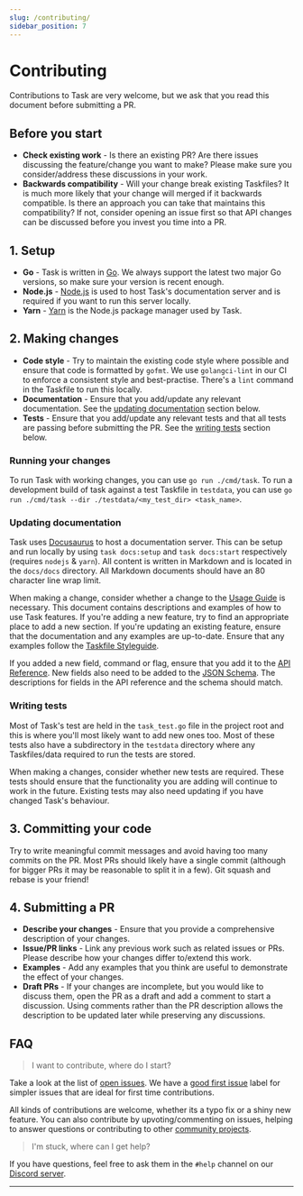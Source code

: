 ```yaml
---
slug: /contributing/
sidebar_position: 7
---
```


# Contributing

Contributions to Task are very welcome, but we ask that you read this document
before submitting a PR.

## Before you start

- **Check existing work** - Is there an existing PR? Are there issues discussing
the feature/change you want to make? Please make sure you consider/address these
discussions in your work.
- **Backwards compatibility** - Will your change break existing Taskfiles? It is
much more likely that your change will merged if it backwards compatible. Is
there an approach you can take that maintains this compatibility? If not,
consider opening an issue first so that API changes can be discussed before you
invest you time into a PR.

## 1. Setup

- **Go** - Task is written in [Go]. We always support the latest two major Go
  versions, so make sure your version is recent enough.
- **Node.js** - [Node.js] is used to host Task's documentation server and is
  required if you want to run this server locally.
- **Yarn** - [Yarn] is the Node.js package manager used by Task.

## 2. Making changes

- **Code style** - Try to maintain the existing code style where possible and
  ensure that code is formatted by `gofmt`. We use `golangci-lint` in our CI to
  enforce a consistent style and best-practise. There's a `lint` command in
  the Taskfile to run this locally.
- **Documentation** - Ensure that you add/update any relevant documentation. See
  the [updating documentation](#updating-documentation) section below.
- **Tests** - Ensure that you add/update any relevant tests and that all tests
  are passing before submitting the PR. See the [writing tests](#writing-tests)
  section below.

### Running your changes

To run Task with working changes, you can use `go run ./cmd/task`. To run a
development build of task against a test Taskfile in `testdata`, you can use `go
run ./cmd/task --dir ./testdata/<my_test_dir> <task_name>`.

### Updating documentation

Task uses [Docusaurus] to host a documentation server. This can be setup and run
locally by using `task docs:setup` and `task docs:start` respectively (requires
`nodejs` & `yarn`). All content is written in Markdown and is located in the
`docs/docs` directory. All Markdown documents should have an 80 character line
wrap limit.

When making a change, consider whether a change to the [Usage Guide](./usage.md)
is necessary. This document contains descriptions and examples of how to use
Task features. If you're adding a new feature, try to find an appropriate place
to add a new section. If you're updating an existing feature, ensure that the
documentation and any examples are up-to-date. Ensure that any examples follow
the [Taskfile Styleguide](./styleguide.md).

If you added a new field, command or flag, ensure that you add it to the [API
Reference](./api_reference.md). New fields also need to be added to the
[JSON Schema](../static/schema.json). The descriptions for fields in the API
reference and the schema should match.

### Writing tests

Most of Task's test are held in the `task_test.go` file in the project root and
this is where you'll most likely want to add new ones too. Most of these tests
also have a subdirectory in the `testdata` directory where any Taskfiles/data
required to run the tests are stored.

When making a changes, consider whether new tests are required. These tests
should ensure that the functionality you are adding will continue to work in the
future. Existing tests may also need updating if you have changed Task's
behaviour.

## 3. Committing your code

Try to write meaningful commit messages and avoid having too many commits on
the PR. Most PRs should likely have a single commit (although for bigger PRs it
may be reasonable to split it in a few). Git squash and rebase is your friend!

## 4. Submitting a PR

- **Describe your changes** - Ensure that you provide a comprehensive
  description of your changes.
- **Issue/PR links** - Link any previous work such as related issues or PRs.
  Please describe how your changes differ to/extend this work.
- **Examples** - Add any examples that you think are useful to demonstrate the
  effect of your changes.
- **Draft PRs** - If your changes are incomplete, but you would like to discuss
  them, open the PR as a draft and add a comment to start a discussion. Using
  comments rather than the PR description allows the description to be updated
  later while preserving any discussions.

## FAQ

> I want to contribute, where do I start?

Take a look at the list of [open issues]. We have a [good first issue] label for
simpler issues that are ideal for first time contributions.

All kinds of contributions are welcome, whether its a typo fix or a shiny new
feature. You can also contribute by upvoting/commenting on issues, helping to
answer questions or contributing to other [community projects](./community.md).

> I'm stuck, where can I get help?

If you have questions, feel free to ask them in the `#help` channel on our
[Discord server].

---

[Go]: https://go.dev
[install version 1.18+]: https://go.dev/doc/install
[Node.js]: https://nodejs.org/en/
[Yarn]: https://yarnpkg.com/
[Docusaurus]: https://docusaurus.io
[open issues]: https://github.com/go-task/task/issues
[good first issue]: https://github.com/go-task/task/issues?q=is%3Aissue+is%3Aopen+label%3A%22good+first+issue%22
[Discord server]: https://discord.gg/6TY36E39UK
